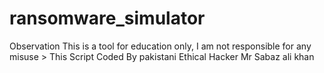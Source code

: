 # ransomware_simulator
Observation This is a tool for education only, I am not responsible for any misuse > This Script Coded By pakistani Ethical Hacker Mr Sabaz ali khan
